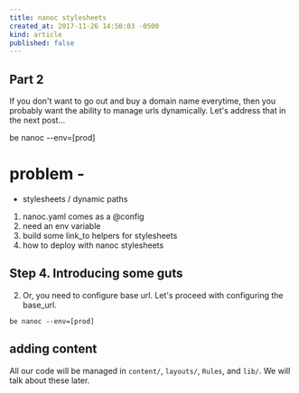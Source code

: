 ```yaml
---
title: nanoc stylesheets
created_at: 2017-11-26 14:50:03 -0500
kind: article
published: false
---
```


## Part 2

If you don't want to go out and buy a domain name everytime, then you probably want the ability to manage urls dynamically. Let's address that in the next post...

be nanoc --env=[prod]

# problem -
- stylesheets / dynamic paths

1. nanoc.yaml comes as a @config
2. need an env variable
3. build some link_to helpers for stylesheets
4. how to deploy with nanoc stylesheets


## Step 4. Introducing some guts

2. Or, you need to configure base url. Let's proceed with configuring the base_url.

`be nanoc --env=[prod]`

## adding content

All our code will be managed in `content/`, `layouts/`, `Rules`, and `lib/`. We will talk about these later.
